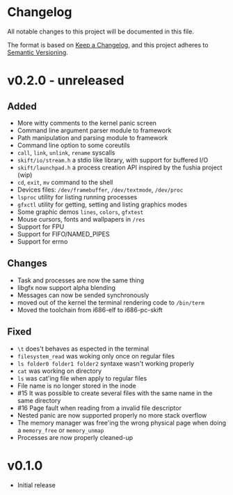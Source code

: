 # Changelog

All notable changes to this project will be documented in this file.

The format is based on [Keep a Changelog](https://keepachangelog.com/en/1.0.0/),
and this project adheres to [Semantic Versioning](https://semver.org/spec/v2.0.0.html).

# v0.2.0 - **unreleased**

## Added
 - More witty comments to the kernel panic screen
 - Command line argument parser module to framework
 - Path manipulation and parsing module to framework
 - Command line option to some coreutils
 - `call`, `link`, `unlink`, `rename` syscalls
 - `skift/io/stream.h` a stdio like library, with support for buffered I/O
 - `skift/launchpad.h` a process creation API inspired by the fushia project (wip)
 - `cd`, `exit`, `mv` command to the shell
 - Devices files: `/dev/framebuffer`, `/dev/textmode`, `/dev/proc`
 - `lsproc` utility for listing running processes
 - `gfxctl` utility for getting, setting and listing graphics modes
 - Some graphic demos `lines`, `colors`, `gfxtest`
 - Mouse cursors, fonts and wallpapers in `/res`
 - Support for FPU
 - Support for FIFO/NAMED_PIPES
 - Support for errno

## Changes
 - Task and processes are now the same thing
 - libgfx now support alpha blending
 - Messages can now be sended synchronously
 - moved out of the kernel the terminal rendering code to `/bin/term`
 - Moved the toolchain from i686-elf to i686-pc-skift

## Fixed
 - `\t` does't behaves as espected in the terminal
 - `filesystem_read` was woking only once on regular files
 - `ls folder0 folder1 folder2` syntaxe wasn't working properly
 - `cat` was working on directory
 - `ls` was cat'ing file when apply to regular files
 - File name is no longer stored in the inode
 - #15 It was possible to create several files with the same name in the same directory
 - #16 Page fault when reading from a invalid file descriptor
 - Nested panic are now supported properly no more stack overflow
 - The memory manager was free'ing the wrong physical page when doing a `memory_free` or `memory_unmap`
 - Processes are now properly cleaned-up

# v0.1.0
 - Initial release
